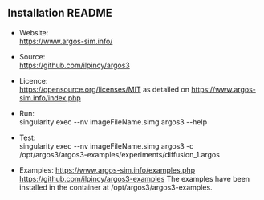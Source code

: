 ## Installation README

* Website:  
            https://www.argos-sim.info/
* Source:   
            https://github.com/ilpincy/argos3
* Licence:  
            https://opensource.org/licenses/MIT as detailed on https://www.argos-sim.info/index.php
* Run:      
            singularity exec --nv imageFileName.simg argos3 --help

* Test:     
            singularity exec --nv imageFileName.simg argos3 -c /opt/argos3/argos3-examples/experiments/diffusion_1.argos

* Examples:
            https://www.argos-sim.info/examples.php
            https://github.com/ilpincy/argos3-examples
            The examples have been installed in the container at /opt/argos3/argos3-examples.
